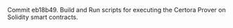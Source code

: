 Commit eb18b49.                    Build and Run scripts for executing the Certora Prover on Solidity smart contracts.